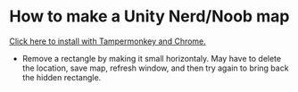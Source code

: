 # How to make a Unity Nerd/Noob map

[Click here to install with Tampermonkey and Chrome.](https://github.com/echandler/Geoguessr-Unity-Script-Fork/raw/main/Nerd-Noob%20Map%20Making%20Script/unityNerdScript.user.js)


* Remove a rectangle by making it small horizontaly. May have to delete the location, save map, refresh window, and then try again to bring back the hidden rectangle.
